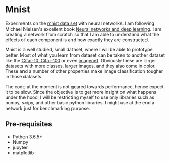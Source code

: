 Mnist
=====
Experiments on the [mnist data set][mnist] with neural networks. I am following
Michael Nielsen's excellent book [Neural networks and deep learning][mnielsen_book].
I am creating a network from scratch so that I am able to understand what the
effects of each component is and how exactly they are constructed.

Mnist is a well studied, small dataset, where I will be able to prototype better.
Most of what you learn from dataset can be taken to another dataset like the
[Cifar-10, Cifar-100][cifar] or even [imagenet][imagenet]. Obviously these are
larger datasets with more classes, larger images, and they also come in color.
These and a number of other properties make image classification tougher in
those datasets.

The code at the moment is not geared towards performance, hence expect it to be
slow. Since the objective is to get more insight on what happens under the hood,
I will be restricting myself to use only libraries such as numpy, scipy, and
other basic python libraries. I might use at the end a network just for
benchmarking purpose.

Pre-requisites
--------------
* Python 3.6.5+
* Numpy
* jupyter
* matplotlib

[mnist]: http://yann.lecun.com/exdb/mnist/
[mnielsen_book]: [http://neuralnetworksanddeeplearning.com/index.html]
[cifar]: https://www.cs.toronto.edu/~kriz/cifar.html
[imagenet]: http://www.image-net.org/

